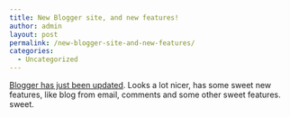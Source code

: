 ```yaml
---
title: New Blogger site, and new features!
author: admin
layout: post
permalink: /new-blogger-site-and-new-features/
categories:
  - Uncategorized
---
```

[Blogger has just been updated][1]. Looks a lot nicer, has some sweet new features, like blog from email, comments and some other sweet features. sweet.

 [1]: http://www.blogger.com
